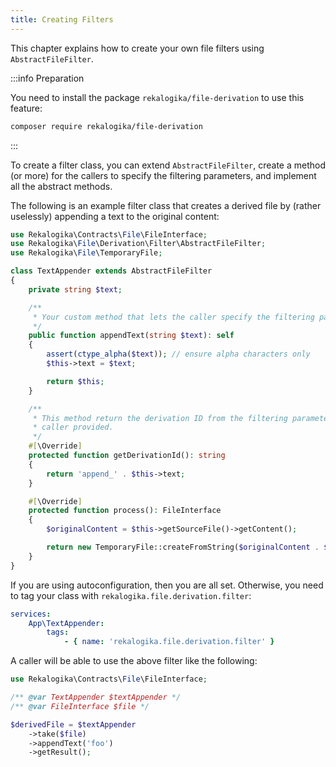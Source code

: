 ```yaml
---
title: Creating Filters
---
```


This chapter explains how to create your own file filters using
`AbstractFileFilter`.

:::info Preparation

You need to install the package `rekalogika/file-derivation` to use this
feature:

```bash
composer require rekalogika/file-derivation
```

:::

To create a filter class, you can extend `AbstractFileFilter`, create a method
(or more) for the callers to specify the filtering parameters, and implement all
the abstract methods.

The following is an example filter class that creates a derived file by (rather
uselessly) appending a text to the original content:

```php
use Rekalogika\Contracts\File\FileInterface;
use Rekalogika\File\Derivation\Filter\AbstractFileFilter;
use Rekalogika\File\TemporaryFile;

class TextAppender extends AbstractFileFilter
{
    private string $text;

    /**
     * Your custom method that lets the caller specify the filtering parameters.
     */
    public function appendText(string $text): self
    {
        assert(ctype_alpha($text)); // ensure alpha characters only
        $this->text = $text;

        return $this;
    }

    /**
     * This method return the derivation ID from the filtering parameters the
     * caller provided.
     */
    #[\Override]
    protected function getDerivationId(): string
    {
        return 'append_' . $this->text;
    }

    #[\Override]
    protected function process(): FileInterface
    {
        $originalContent = $this->getSourceFile()->getContent();

        return new TemporaryFile::createFromString($originalContent . $this->text);
    }
}
```

If you are using autoconfiguration, then you are all set. Otherwise, you need
to tag your class with `rekalogika.file.derivation.filter`:

```yaml title="config/services.yaml"
services:
    App\TextAppender:
        tags:
            - { name: 'rekalogika.file.derivation.filter' }
```

A caller will be able to use the above filter like the following:

```php
use Rekalogika\Contracts\File\FileInterface;

/** @var TextAppender $textAppender */
/** @var FileInterface $file */

$derivedFile = $textAppender
    ->take($file)
    ->appendText('foo')
    ->getResult();
```
